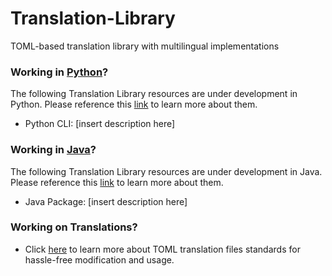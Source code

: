 # Translation-Library
TOML-based translation library with multilingual implementations

### Working in [Python](/Python)?

The following Translation Library resources are under development in Python. Please reference this [link](/Python) to learn more about them. 

- Python CLI: [insert description here]

### Working in [Java](/Java)?

The following Translation Library resources are under development in Java. Please reference this [link](/Java) to learn more about them. 

- Java Package: [insert description here]

### Working on Translations?

- Click [here](/lib/README.md) to learn more about TOML translation files standards for hassle-free modification and usage. 
